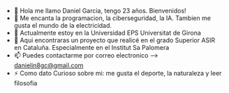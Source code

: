 - 👋 Hola me llamo Daniel Garcia, tengo 23 años. Bienvenidos!
- 👀 Me encanta la programacion, la ciberseguridad, la IA. Tambien me gusta el mundo de la electricidad.
- 🌱 Actualmente estoy en la Universidad EPS Universitat de Girona
- 💞️ Aqui encontraras un proyecto que realicé en el grado Superior ASIR en Cataluña. Especialmente en el Institut Sa Palomera
- 📫 Puedes contactarme por correo electronico --> danielin8gc@gmail.com
- ⚡ Como dato Curioso sobre mi: me gusta el deporte, la naturaleza y leer filosofia

